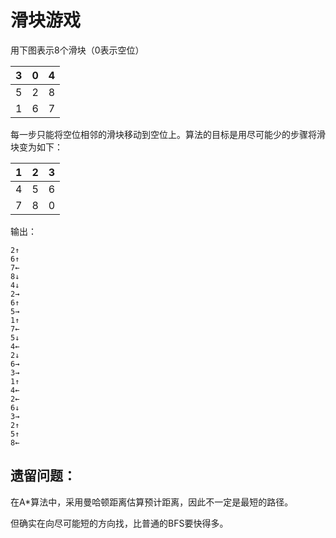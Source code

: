 # 滑块游戏

用下图表示8个滑块（0表示空位）

| 3 | 0 | 4 |
|---|---|---|
| 5 | 2 | 8 |
| 1 | 6 | 7 |

每一步只能将空位相邻的滑块移动到空位上。算法的目标是用尽可能少的步骤将滑块变为如下：

| 1 | 2 | 3 |
|---|---|---|
| 4 | 5 | 6 |
| 7 | 8 | 0 |

输出：

```
2↑
6↑
7←
8↓
4↓
2→
6↑
5→
1↑
7←
5↓
4←
2↓
6→
3→
1↑
4←
2←
6↓
3→
2↑
5↑
8←
```

## 遗留问题：

在A*算法中，采用曼哈顿距离估算预计距离，因此不一定是最短的路径。

但确实在向尽可能短的方向找，比普通的BFS要快得多。
